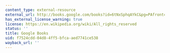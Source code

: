 ```yaml
---
content_type: external-resource
external_url: http://books.google.com/books?id=6tNxSphqAYkC&pg=PAfrontcover
has_external_license_warning: true
license: https://en.wikipedia.org/wiki/All_rights_reserved
status: ''
title: Google Books
uid: f7524cdd-04d8-4ff5-bfca-aed7741ce538
wayback_url: ''
---
```

